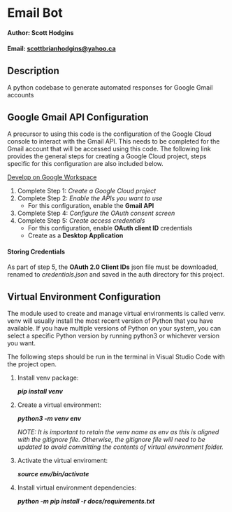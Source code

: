 <h1>Email Bot</h1>

#### Author:    Scott Hodgins
#### Email:     scottbrianhodgins@yahoo.ca

<h2>Description</h2>

A python codebase to generate automated responses for Google Gmail accounts

<h2>Google Gmail API Configuration</h2>

A precursor to using this code is the configuration of the Google Cloud console to interact with the Gmail API.  This needs to be completed for the Gmail account that will be accessed using this code.  The following link provides the general steps for creating a Google Cloud project, steps specific for this configuration are also included below.

[Develop on Google Workspace](https://developers.google.com/workspace/guides/get-started)

1. Complete Step 1: *Create a Google Cloud project*
2. Complete Step 2: *Enable the APIs you want to use*
    - For this configuration, enable the **Gmail API**
3. Complete Step 4: *Configure the OAuth consent screen*
4. Complete Step 5: *Create access credentials*
    - For this configuration, enable **OAuth client ID** credentials
    - Create as a **Desktop Application**

#### **Storing Credentials**

As part of step 5, the **OAuth 2.0 Client IDs** json file must be downloaded, renamed to *credentials.json* and saved in the auth directory for this project.

<h2>Virtual Environment Configuration</h2>

The module used to create and manage virtual environments is called venv. venv will usually install the most recent version of Python that you have available. If you have multiple versions of Python on your system, you can select a specific Python version by running python3 or whichever version you want.

The following steps should be run in the terminal in Visual Studio Code with the project open.

1. Install venv package:

    ***pip install venv***

2. Create a virtual environment:  

    ***python3 -m venv env***

    *NOTE: It is important to retain the venv name as env as this is aligned with the gitignore file.  Otherwise, the gitignore file will need to be updated to avoid committing the contents of virtual environment folder.*

3. Activate the virtual enviroment:

    ***source env/bin/activate***

4. Install virtual environment dependencies:

    ***python -m pip install -r docs/requirements.txt***

